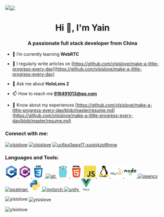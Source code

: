 <p>
  <img src="https://weather-icon.journeyad.repl.co/@wuhan?v=1" align="left">
  <a href="https://count.getloli.com/"><img src="https://count.getloli.com/get/@:ylsislove" align="center"></a>
</p>

<h1 align="center">Hi 👋, I'm Yain</h1>
<h3 align="center">A passionate full stack developer from China</h3>

- 🌱 I’m currently learning **WebRTC**

- 📝 I regularly write articles on [https://github.com/ylsislove/make-a-little-progress-every-day](https://github.com/ylsislove/make-a-little-progress-every-day)

- 💬 Ask me about **HoloLens 2**

- 📫 How to reach me **916491013@qq.com**

- 📄 Know about my experiences [https://github.com/ylsislove/make-a-little-progress-every-day/blob/master/resume.md](https://github.com/ylsislove/make-a-little-progress-every-day/blob/master/resume.md)

<h3 align="left">Connect with me:</h3>
<p align="left">
<a href="https://twitter.com/ylsislove" target="blank"><img align="center" src="https://cdn.jsdelivr.net/npm/simple-icons@3.0.1/icons/twitter.svg" alt="ylsislove" height="30" width="40" /></a>
<a href="https://kaggle.com/ylsislove" target="blank"><img align="center" src="https://cdn.jsdelivr.net/npm/simple-icons@3.0.1/icons/kaggle.svg" alt="ylsislove" height="30" width="40" /></a>
<a href="https://www.youtube.com/c/uc6sx0awxf7-xuqjykzq9hmw" target="blank"><img align="center" src="https://cdn.jsdelivr.net/npm/simple-icons@3.0.1/icons/youtube.svg" alt="uc6sx0awxf7-xuqjykzq9hmw" height="30" width="40" /></a>
</p>

<h3 align="left">Languages and Tools:</h3>
<p align="left"> <a href="https://www.w3schools.com/cpp/" target="_blank"> <img src="https://raw.githubusercontent.com/devicons/devicon/master/icons/cplusplus/cplusplus-original.svg" alt="cplusplus" width="40" height="40"/> </a> <a href="https://www.w3schools.com/cs/" target="_blank"> <img src="https://raw.githubusercontent.com/devicons/devicon/master/icons/csharp/csharp-original.svg" alt="csharp" width="40" height="40"/> </a> <a href="https://www.w3schools.com/css/" target="_blank"> <img src="https://raw.githubusercontent.com/devicons/devicon/master/icons/css3/css3-original-wordmark.svg" alt="css3" width="40" height="40"/> </a> <a href="https://git-scm.com/" target="_blank"> <img src="https://www.vectorlogo.zone/logos/git-scm/git-scm-icon.svg" alt="git" width="40" height="40"/> </a> <a href="https://golang.org" target="_blank"> <img src="https://raw.githubusercontent.com/devicons/devicon/master/icons/go/go-original.svg" alt="go" width="40" height="40"/> </a> <a href="https://www.w3.org/html/" target="_blank"> <img src="https://raw.githubusercontent.com/devicons/devicon/master/icons/html5/html5-original-wordmark.svg" alt="html5" width="40" height="40"/> </a> <a href="https://developer.mozilla.org/en-US/docs/Web/JavaScript" target="_blank"> <img src="https://raw.githubusercontent.com/devicons/devicon/master/icons/javascript/javascript-original.svg" alt="javascript" width="40" height="40"/> </a> <a href="https://www.linux.org/" target="_blank"> <img src="https://raw.githubusercontent.com/devicons/devicon/master/icons/linux/linux-original.svg" alt="linux" width="40" height="40"/> </a> <a href="https://www.mysql.com/" target="_blank"> <img src="https://raw.githubusercontent.com/devicons/devicon/master/icons/mysql/mysql-original-wordmark.svg" alt="mysql" width="40" height="40"/> </a> <a href="https://nodejs.org" target="_blank"> <img src="https://raw.githubusercontent.com/devicons/devicon/master/icons/nodejs/nodejs-original-wordmark.svg" alt="nodejs" width="40" height="40"/> </a> <a href="https://opencv.org/" target="_blank"> <img src="https://www.vectorlogo.zone/logos/opencv/opencv-icon.svg" alt="opencv" width="40" height="40"/> </a> <a href="https://postman.com" target="_blank"> <img src="https://www.vectorlogo.zone/logos/getpostman/getpostman-icon.svg" alt="postman" width="40" height="40"/> </a> <a href="https://www.python.org" target="_blank"> <img src="https://raw.githubusercontent.com/devicons/devicon/master/icons/python/python-original.svg" alt="python" width="40" height="40"/> </a> <a href="https://pytorch.org/" target="_blank"> <img src="https://www.vectorlogo.zone/logos/pytorch/pytorch-icon.svg" alt="pytorch" width="40" height="40"/> </a> <a href="https://unity.com/" target="_blank"> <img src="https://www.vectorlogo.zone/logos/unity3d/unity3d-icon.svg" alt="unity" width="40" height="40"/> </a> <a href="https://vuejs.org/" target="_blank"> <img src="https://raw.githubusercontent.com/devicons/devicon/master/icons/vuejs/vuejs-original-wordmark.svg" alt="vuejs" width="40" height="40"/> </a> </p>

<p><img align="left" src="https://github-readme-stats.vercel.app/api/top-langs?username=ylsislove&show_icons=true&locale=en&layout=compact" alt="ylsislove" /></p>

<p>&nbsp;<img align="center" src="https://github-readme-stats.vercel.app/api?username=ylsislove&count_private=true&show_icons=true&hide=contribs&include_all_commits=true&theme=vue" alt="ylsislove" /></p>

<p><img align="center" src="https://github-readme-streak-stats.herokuapp.com/?user=ylsislove&" alt="ylsislove" /></p>
